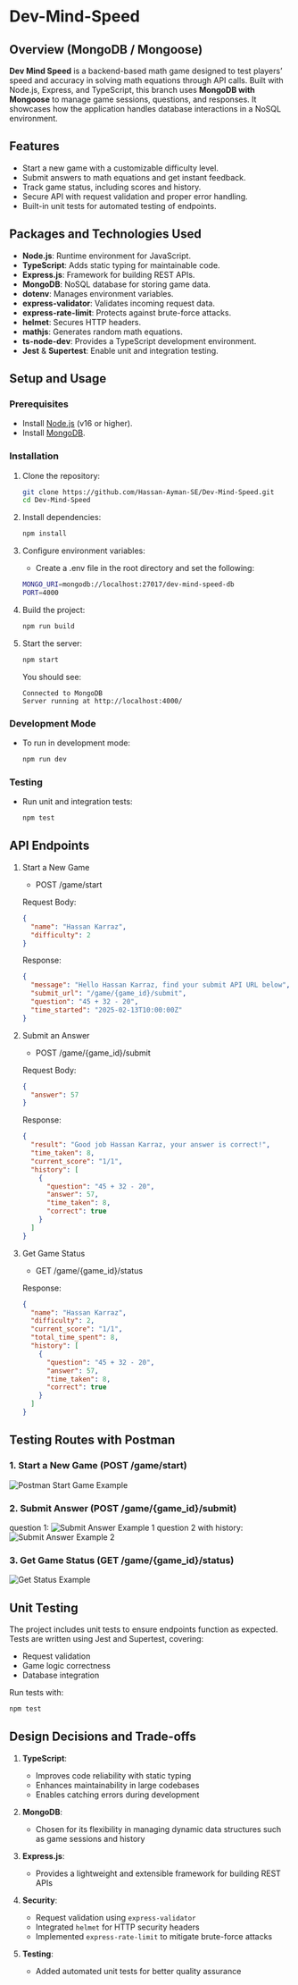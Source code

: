 # Dev-Mind-Speed

## Overview (MongoDB / Mongoose)

**Dev Mind Speed** is a backend-based math game designed to test players’ speed and accuracy in solving math equations through API calls. Built with Node.js, Express, and TypeScript, this branch uses **MongoDB with Mongoose** to manage game sessions, questions, and responses. It showcases how the application handles database interactions in a NoSQL environment.

## Features

- Start a new game with a customizable difficulty level.
- Submit answers to math equations and get instant feedback.
- Track game status, including scores and history.
- Secure API with request validation and proper error handling.
- Built-in unit tests for automated testing of endpoints.

## Packages and Technologies Used

- **Node.js**: Runtime environment for JavaScript.
- **TypeScript**: Adds static typing for maintainable code.
- **Express.js**: Framework for building REST APIs.
- **MongoDB**: NoSQL database for storing game data.
- **dotenv**: Manages environment variables.
- **express-validator**: Validates incoming request data.
- **express-rate-limit**: Protects against brute-force attacks.
- **helmet**: Secures HTTP headers.
- **mathjs**: Generates random math equations.
- **ts-node-dev**: Provides a TypeScript development environment.
- **Jest** & **Supertest**: Enable unit and integration testing.

## Setup and Usage

### Prerequisites

- Install [Node.js](https://nodejs.org/) (v16 or higher).
- Install [MongoDB](https://www.mongodb.com/).

### Installation

1. Clone the repository:

   ```bash
   git clone https://github.com/Hassan-Ayman-SE/Dev-Mind-Speed.git
   cd Dev-Mind-Speed

   ```

2. Install dependencies:

   ```bash
   npm install

   ```

3. Configure environment variables:

   - Create a .env file in the root directory and set the following:

   ```bash
   MONGO_URI=mongodb://localhost:27017/dev-mind-speed-db
   PORT=4000

   ```

4. Build the project:

   ```bash
   npm run build

   ```

5. Start the server:
   ```bash
   npm start
   ```
   You should see:
   ```aries
   Connected to MongoDB
   Server running at http://localhost:4000/
   ```

### Development Mode

- To run in development mode:
  ```bash
  npm run dev
  ```

### Testing

- Run unit and integration tests:
  ```bash
  npm test
  ```

## API Endpoints

1. Start a New Game

   - POST /game/start

   Request Body:

   ```json
   {
     "name": "Hassan Karraz",
     "difficulty": 2
   }
   ```

   Response:

   ```json
   {
     "message": "Hello Hassan Karraz, find your submit API URL below",
     "submit_url": "/game/{game_id}/submit",
     "question": "45 + 32 - 20",
     "time_started": "2025-02-13T10:00:00Z"
   }
   ```

2. Submit an Answer

   - POST /game/{game_id}/submit

   Request Body:

   ```json
   {
     "answer": 57
   }
   ```

   Response:

   ```json
   {
     "result": "Good job Hassan Karraz, your answer is correct!",
     "time_taken": 8,
     "current_score": "1/1",
     "history": [
       {
         "question": "45 + 32 - 20",
         "answer": 57,
         "time_taken": 8,
         "correct": true
       }
     ]
   }
   ```

3. Get Game Status

   - GET /game/{game_id}/status

   Response:

   ```json
   {
     "name": "Hassan Karraz",
     "difficulty": 2,
     "current_score": "1/1",
     "total_time_spent": 8,
     "history": [
       {
         "question": "45 + 32 - 20",
         "answer": 57,
         "time_taken": 8,
         "correct": true
       }
     ]
   }
   ```

## Testing Routes with Postman

### 1. Start a New Game (POST /game/start)

![Postman Start Game Example](./images/start-new-game.PNG)

### 2. Submit Answer (POST /game/{game_id}/submit)

question 1:
![Submit Answer Example 1](./images/submit-answer-1.PNG)
question 2 with history:
![Submit Answer Example 2](./images/submit-answer-2.PNG)

### 3. Get Game Status (GET /game/{game_id}/status)

![Get Status Example](./images/get-status.PNG)

## Unit Testing

The project includes unit tests to ensure endpoints function as expected. Tests are written using Jest and Supertest, covering:

- Request validation
- Game logic correctness
- Database integration

Run tests with:

```bash
npm test
```

## Design Decisions and Trade-offs

1. **TypeScript**:

   - Improves code reliability with static typing
   - Enhances maintainability in large codebases
   - Enables catching errors during development

2. **MongoDB**:

   - Chosen for its flexibility in managing dynamic data structures such as game sessions and history

3. **Express.js**:

   - Provides a lightweight and extensible framework for building REST APIs

4. **Security**:

   - Request validation using `express-validator`
   - Integrated `helmet` for HTTP security headers
   - Implemented `express-rate-limit` to mitigate brute-force attacks

5. **Testing**:
   - Added automated unit tests for better quality assurance
